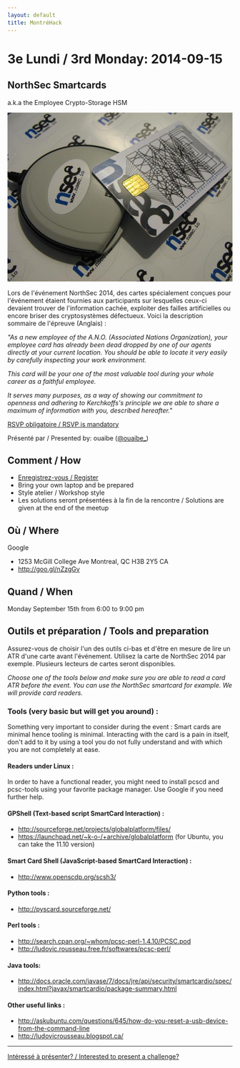 ```yaml
---
layout: default
title: MontréHack
---
```


# 3e Lundi / 3rd Monday: 2014-09-15

## NorthSec Smartcards

a.k.a the Employee Crypto-Storage HSM

![a NorthSec smartcard](images/14-09_nsec_smartcards.jpg)

Lors de l'événement NorthSec 2014, des cartes spécialement conçues pour
l'événement étaient fournies aux participants sur lesquelles ceux-ci devaient
trouver de l'information cachée, exploiter des failles artificielles ou encore
briser des cryptosystèmes défectueux. Voici la description sommaire de
l'épreuve (Anglais) :

*"As a new employee of the A.N.O. (Associated Nations Organization), your
employee card has already been dead dropped by one of our agents directly at
your current location. You should be able to locate it very easily by carefully
inspecting your work environment.*

*This card will be your one of the most valuable tool during your whole career
as a faithful employee.*

*It serves many purposes, as a way of showing our commitment to openness and
adhering to Kerchkoffs's principle we are able to share a maximum of
information with you, described hereafter."*

[RSVP obligatoire / RSVP is mandatory](https://www.eventbrite.ca/e/montrehack-septembre-september-northsec-smartcards-tickets-12926039131)

Présenté par / Presented by: ouaibe ([@ouaibe_](https://twitter.com/ouaibe_))

## Comment / How
* [Enregistrez-vous / Register](https://www.eventbrite.ca/e/montrehack-septembre-september-northsec-smartcards-tickets-12926039131)
* Bring your own laptop and be prepared
* Style atelier / Workshop style
* Les solutions seront présentées à la fin de la rencontre / Solutions are given at the end of the meetup

## Où / Where

Google 

* 1253 McGill College Ave Montreal, QC H3B 2Y5 CA
* http://goo.gl/nZzgGv

## Quand / When

Monday September 15th from 6:00 to 9:00 pm

## Outils et préparation / Tools and preparation

Assurez-vous de choisir l'un des outils ci-bas et d'être en mesure de lire un
ATR d'une carte avant l'événement. Utilisez la carte de NorthSec 2014 par
exemple. Plusieurs lecteurs de cartes seront disponibles.

*Choose one of the tools below and make sure you are able to read a card ATR
before the event. You can use the NorthSec smartcard for example. We will
provide card readers.*

### Tools (very basic but will get you around) :

Something very important to consider during the event : Smart cards are minimal
hence tooling is minimal. Interacting with the card is a pain in itself, don't
add to it by using a tool you do not fully understand and with which you are
not completely at ease.

#### Readers under Linux :

In order to have a functional reader, you might need to install pcscd and
pcsc-tools using your favorite package manager. Use Google if you need further
help.

#### GPShell (Text-based script SmartCard Interaction) :

* http://sourceforge.net/projects/globalplatform/files/
* https://launchpad.net/~k-o-/+archive/globalplatform (for Ubuntu, you can take the 11.10 version)

#### Smart Card Shell (JavaScript-based SmartCard Interaction) :

* http://www.openscdp.org/scsh3/

#### Python tools :

* http://pyscard.sourceforge.net/

#### Perl tools :

* http://search.cpan.org/~whom/pcsc-perl-1.4.10/PCSC.pod
* http://ludovic.rousseau.free.fr/softwares/pcsc-perl/

#### Java tools:

* http://docs.oracle.com/javase/7/docs/jre/api/security/smartcardio/spec/index.html?javax/smartcardio/package-summary.html

#### Other useful links :

* http://askubuntu.com/questions/645/how-do-you-reset-a-usb-device-from-the-command-line
* http://ludovicrousseau.blogspot.ca/

<hr/>

[Intéressé à présenter? / Interested to present a challenge?](https://github.com/montrehack/montrehack.github.com/wiki/Present-at-Montrehack)
